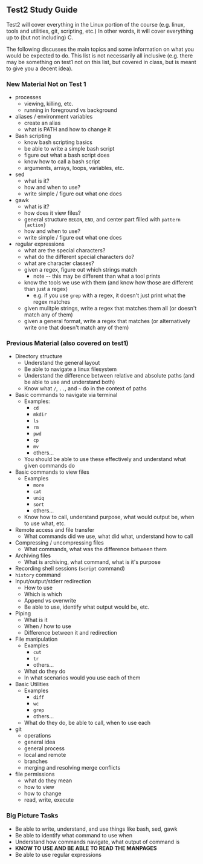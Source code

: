 ## Test2 Study Guide
Test2 will cover everything in the Linux portion of the course
(e.g. linux, tools and utilities, git, scripting, etc.)
In other words, it will cover everything up to (but not including) C.

The following discusses the main topics and some information on what you would be
expected to do.  This list is not necessarily all inclusive (e.g. there may
be something on test1 not on this list, but covered in class, but is
meant to give you a decent idea).

### New Material Not on Test 1
* processes
    * viewing, killing, etc.
    * running in foreground vs background
* aliases / environment variables
    * create an alias
    * what is PATH and how to change it
* Bash scripting
    * know bash scripting basics
    * be able to write a simple bash script
    * figure out what a bash script does
    * know how to call a bash script
    * arguments, arrays, loops, variables, etc.
* sed
    * what is it?
    * how and when to use?
    * write simple / figure out what one does
* gawk
    * what is it?
    * how does it view files?
    * general structure `BEGIN`, `END`, and center part filled with `pattern {action}`
    * how and when to use?
    * write simple / figure out what one does
* regular expressions
    * what are the special characters?
    * what do the different special characters do?
    * what are character classes?
    * given a regex, figure out which strings match
        * note -- this may be different than what a tool prints
    * know the tools we use with them (and know how those are different than just a regex)
        * e.g. if you use `grep` with a regex, it doesn't just print what the regex matches
    * given mulitple strings, write a regex that matches them all (or doesn't match any of them)
    * given a general format, write a regex that matches
      (or alternatively write one that doesn't match any of them)


### Previous Material (also covered on test1)
* Directory structure
    * Understand the general layout
    * Be able to navigate a linux filesystem
    * Understand the difference between relative and
      absolute paths (and be able to use and understand both)
    * Know what `/`, `..`, and `~` do in the context of paths
* Basic commands to navigate via terminal
    * Examples:
        * `cd`
        * `mkdir`
        * `ls`
        * `rm`
        * `pwd`
        * `cp`
        * `mv`
        * others...
    * You should be able to use these effectively and
      understand what given commands do
* Basic commands to view files
    * Examples
        * `more`
        * `cat`
        * `uniq`
        * `sort`
        * others...
    * Know how to call, understand purpose, what would output
      be, when to use what, etc.
* Remote access and file transfer
    * What commands did we use, what did what, understand
      how to call
* Compressing / uncompressing files
    * What commands, what was the difference between them
* Archiving files
    * What is archiving, what command, what is it's purpose
* Recording shell sessions (`script` command)
* `history` command
* Input/output/stderr redirection
    * How to use
    * Which is which
    * Append vs overwrite
    * Be able to use, identify what output would be, etc.
* Piping
    * What is it
    * When / how to use
    * Difference between it and redirection
* File manipulation
    * Examples
        * `cut`
        * `tr`
        * others...
    * What do they do
    * In what scenarios would you use each of them
* Basic Utilities
    * Examples
        * `diff`
        * `wc`
        * `grep`
        * others...
    * What do they do, be able to call, when to use each
* git
    * operations
    * general idea
    * general process 
    * local and remote
    * branches
    * merging and resolving merge conflicts
* file permissions
    * what do they mean
    * how to view
    * how to change
    * read, write, execute


### Big Picture Tasks
* Be able to write, understand, and use things like bash, sed, gawk
* Be able to identify what command to use when
* Understand how commands navigate, what output of command is
* **KNOW TO USE AND BE ABLE TO READ THE MANPAGES**
* Be able to use regular expressions

